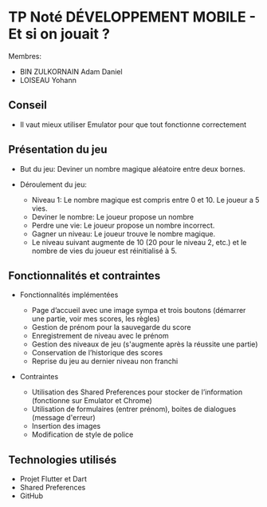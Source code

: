 # TP Noté DÉVELOPPEMENT MOBILE - Et si on jouait ?

Membres:
- BIN ZULKORNAIN Adam Daniel
- LOISEAU Yohann

## Conseil
- Il vaut mieux utiliser Emulator pour que tout fonctionne correctement

## Présentation du jeu

- But du jeu: Deviner un nombre magique aléatoire entre deux bornes.

- Déroulement du jeu:
    - Niveau 1: Le nombre magique est compris entre 0 et 10. Le joueur a 5 vies.
    - Deviner le nombre: Le joueur propose un nombre
    - Perdre une vie: Le joueur propose un nombre incorrect.
    - Gagner un niveau: Le joueur trouve le nombre magique.
    - Le niveau suivant augmente de 10 (20 pour le niveau 2, etc.) et le nombre de vies du joueur est réinitialisé à 5.

## Fonctionnalités et contraintes

- Fonctionnalités implémentées
    - Page d’accueil avec une image sympa et trois boutons (démarrer une partie, voir mes scores, les règles)
    - Gestion de prénom pour la sauvegarde du score
    - Enregistrement de niveau avec le prénom
    - Gestion des niveaux de jeu (s'augmente après la réussite une partie)
    - Conservation de l’historique des scores
    - Reprise du jeu au dernier niveau non franchi

- Contraintes
    - Utilisation des Shared Preferences pour stocker de l’information (fonctionne sur Emulator et Chrome)
    - Utilisation de formulaires (entrer prénom), boites de dialogues (message d'erreur)
    - Insertion des images
    - Modification de style de police

## Technologies utilisés
- Projet Flutter et Dart
- Shared Preferences
- GitHub
